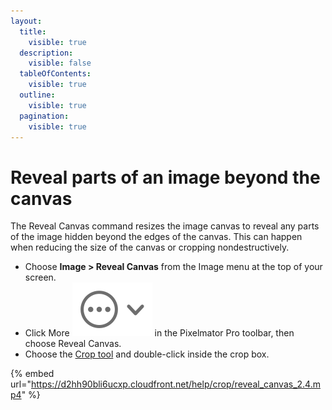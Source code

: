```yaml
---
layout:
  title:
    visible: true
  description:
    visible: false
  tableOfContents:
    visible: true
  outline:
    visible: true
  pagination:
    visible: true
---
```


# Reveal parts of an image beyond the canvas

The Reveal Canvas command resizes the image canvas to reveal any parts of the image hidden beyond the edges of the canvas. This can happen when reducing the size of the canvas or cropping nondestructively.

* Choose **Image > Reveal Canvas** from the Image menu at the top of your screen.
* Click More <img src="../.gitbook/assets/More-+-arrow.png" alt="" data-size="line"> in the Pixelmator Pro toolbar, then choose Reveal Canvas.
* Choose the [Crop tool](./) and double-click inside the crop box.

{% embed url="https://d2hh90bli6ucxp.cloudfront.net/help/crop/reveal_canvas_2.4.mp4" %}

